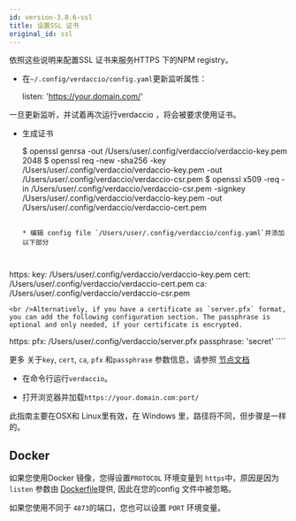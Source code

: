 ```yaml
---
id: version-3.8.6-ssl
title: 设置SSL 证书
original_id: ssl
---
```


依照这些说明来配置SSL 证书来服务HTTPS 下的NPM registry。

* 在`~/.config/verdaccio/config.yaml`更新监听属性：

    listen: 'https://your.domain.com/'
    

一旦更新监听，并试着再次运行verdaccio ，将会被要求使用证书。

* 生成证书

     $ openssl genrsa -out /Users/user/.config/verdaccio/verdaccio-key.pem 2048
     $ openssl req -new -sha256 -key /Users/user/.config/verdaccio/verdaccio-key.pem -out /Users/user/.config/verdaccio/verdaccio-csr.pem
     $ openssl x509 -req -in /Users/user/.config/verdaccio/verdaccio-csr.pem -signkey /Users/user/.config/verdaccio/verdaccio-key.pem -out /Users/user/.config/verdaccio/verdaccio-cert.pem
     ````
    
    * 编辑 config file `/Users/user/.config/verdaccio/config.yaml`并添加以下部分
    
    

https: key: /Users/user/.config/verdaccio/verdaccio-key.pem cert: /Users/user/.config/verdaccio/verdaccio-cert.pem ca: /Users/user/.config/verdaccio/verdaccio-csr.pem

    <br />Alternatively, if you have a certificate as `server.pfx` format, you can add the following configuration section. The passphrase is optional and only needed, if your certificate is encrypted.
    
    

https: pfx: /Users/user/.config/verdaccio/server.pfx passphrase: 'secret' ````

更多 关于`key`, `cert`, `ca`, `pfx` 和`passphrase` 参数信息，请参照 [节点文档](https://nodejs.org/api/tls.html#tls_tls_createsecurecontext_options)

* 在命令行运行`verdaccio`。

* 打开浏览器并加载`https://your.domain.com:port/`

此指南主要在OSX和 Linux里有效，在 Windows 里，路径将不同，但步骤是一样的。

## Docker

如果您使用Docker 镜像，您得设置`PROTOCOL` 环境变量到 `https`中，原因是因为 `listen` 参数由 [Dockerfile](https://github.com/verdaccio/verdaccio/blob/master/Dockerfile#L43)提供, 因此在您的config 文件中被忽略。

如果您使用不同于 `4873`的端口，您也可以设置 `PORT` 环境变量。